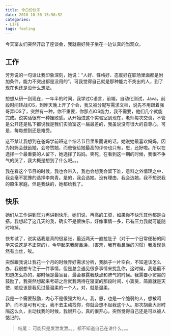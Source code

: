 ```yaml
---
title: 今日份快乐
date: 2018-10-30 15:50:52
categories:
- LIFE
tags: feeling
---
```


今天室友们突然开启了座谈会，我就搬好凳子坐在一边认真的当观众。

## 工作
芳芳说的一句话让我印象深刻，她说：“人好、性格好、态度好在职场里面都是附加条件，能力不突出都是没用的”。可我觉得自己就是那种能力不突出的人，到了现在也还是没什么想法。

想想从研一到现在，一年半的时间，我学过C语言，前端，自动化测试，Java，前段时间转战iOS，到昨天晚上开了个会，我又被分配写需求文档，说先不用跟着强哥弄iOS了，突然有一种，你不重要，你那点iOS能力，我不需要，他们几个就能完成。说实话很有一种挫败感。从开始进这个实验室到现在，老师每次交谈，不管是公开还是私下都说我是我们实验室这一届最差的，我虽说没有很大的自尊心，可是，每每想到还是难受。

这不禁让我想到在爸妈学前班这个综艺节目里果而说的话，她说她最喜欢妈妈，因为妈妈会鼓励她，会夸赞她，而爸爸给她最高的评价也只有，恩，还好啦。所以在选择一个最重要的人留下，她选择了妈妈。笑死，在看到这一期的时候，我很不争气的哭了，我大概是想到了什么吧。。。

我在看这个节目的时候，我也会带入，我也会想我会留下谁，意料之外情理之中，我会毫不犹豫的选择李向青。是的，我会选她。没有理由，我会选她。我不想说我的原生家庭，但是我缺的，她都给我了。

## 快乐
她们从工作讲到压力再讲到快乐，她们说，再高的工资，如果你不快乐其他都是白搭。我想起了这几天的我，确实不是很快乐，好像事情一多，已有压力我就可能随时垮掉。

快考试了，说实话我是真的很紧张，最近两天一直拉肚子（对于一个日常便秘的同学来说这是不正常的），今早起来我醒鼻涕，（害羞，我有看鼻涕的习惯）我发现竟然有血丝，唉。

突然跟我说让我花一个月的时候弄好需求分析，我脑子一片空白，不知道该怎么办，我很想专注于一件事情，但是总会遇见很多事情来扰乱你，这时候，我是最不知道怎么办的，那时候是最盲目，最会暴露我缺点和脾气的时候。我需要小窦昊的鼓励了，我突然想起来考研之后就我两待在寝室的那段时间，小窦昊，简直就是天使，她应该是我见过最温柔的一个人，对，就是温柔。

我是一个需要鼓励，内心不是很强大的人。我，恩，也是一个脆弱的人，想被呵护，而不是可有可无，我不去主动找你，你就会想不起我这个人。那次胡豪大哥时隔这么久，主动找我的时候，我很开心，真的很开心，突然觉得自己还是可以被人惦记的。

> 结尾：
> 可能只是发泄发泄。。。都不知道自己在讲什么。。。